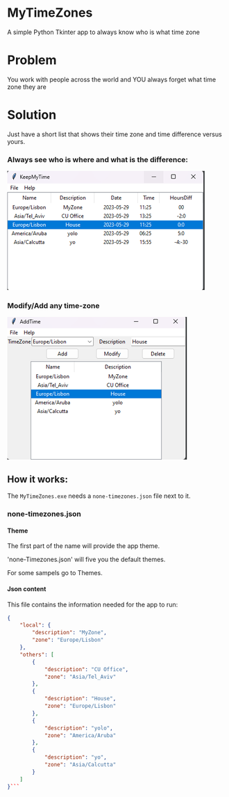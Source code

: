 # MyTimeZones
A simple Python Tkinter app to always know who is what time zone

# Problem
You work with people across the world and YOU always forget what time zone they are
# Solution
Just have a short list that shows their time zone and time difference versus yours.

### Always see who is where and what is the difference:

![ShowTime.png](Pics/Default1.png)

### Modify/Add any time-zone

![EditTime.png](Pics/Default2.png)


## How it works:

The `MyTimeZones.exe` needs a `none-timezones.json` file next to it.

### none-timezones.json

#### Theme

The first part of the name will provide the app theme.

'none-Timezones.json' will five you the default themes.

For some sampels go to Themes.

#### Json content

This file contains the information needed for the app to run:

```json
{
    "local": {
        "description": "MyZone",
        "zone": "Europe/Lisbon"
    },
    "others": [
        {
            "description": "CU Office",
            "zone": "Asia/Tel_Aviv"
        },
        {
            "description": "House",
            "zone": "Europe/Lisbon"
        },
        {
            "description": "yolo",
            "zone": "America/Aruba"
        },
        {
            "description": "yo",
            "zone": "Asia/Calcutta"
        }
    ]
}```